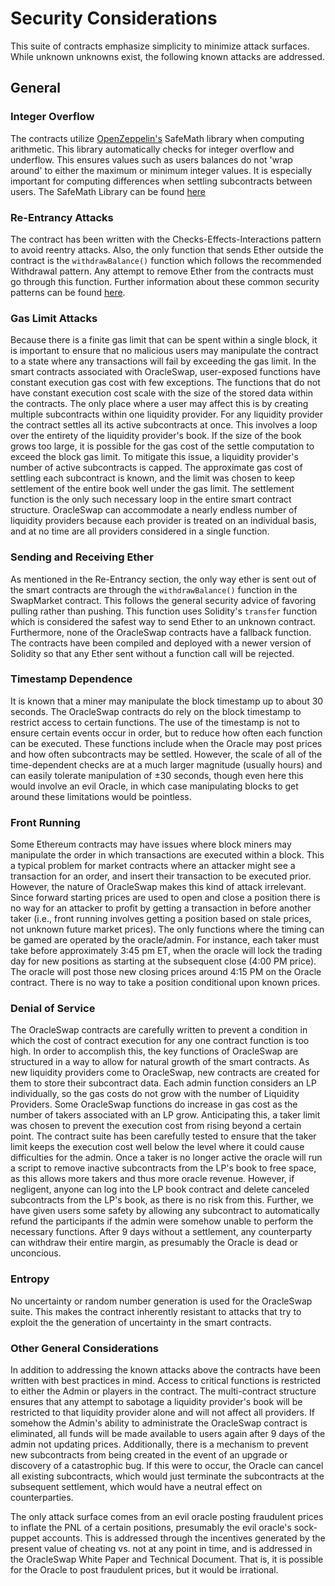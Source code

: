 # Security Considerations

This suite of contracts emphasize simplicity to minimize attack surfaces. While unknown unknowns exist, the following known attacks are addressed.

## General

### Integer Overflow

The contracts utilize [OpenZeppelin's](https://github.com/OpenZeppelin/openzeppelin-solidity) SafeMath library when computing arithmetic. This library automatically checks for integer overflow and underflow. This ensures values such as users balances do not 'wrap around' to either the maximum or minimum integer values. It is especially important for computing differences when settling subcontracts between users.
The SafeMath Library can be found [here](https://github.com/OpenZeppelin/openzeppelin-solidity/blob/master/contracts/math/SafeMath.sol)

### Re-Entrancy Attacks

The contract has been written with the Checks-Effects-Interactions pattern to avoid reentry attacks. Also, the only function that sends Ether outside the contract is the `withdrawBalance()` function which follows the recommended Withdrawal pattern. Any attempt to remove Ether from the contracts must go through this function. Further information about these common security patterns can be found [here](https://solidity.readthedocs.io/en/latest/common-patterns.html).

### Gas Limit Attacks

Because there is a finite gas limit that can be spent within a single block, it is important to ensure that no malicious users may manipulate the contract to a state where any transactions will fail by exceeding the gas limit. In the smart contracts associated with OracleSwap, user-exposed functions have constant execution gas cost with few exceptions. The functions that do not have constant execution cost scale with the size of the stored data within the contracts. The only place where a user may affect this is by creating multiple subcontracts within one liquidity provider.
For any liquidity provider the contract settles all its active subcontracts at once. This involves a loop over the entirety of the liquidity provider's book. If the size of the book grows too large, it is possible for the gas cost of the settle computation to exceed the block gas limit.  To mitigate this issue, a liquidity provider's number of active subcontracts is capped. The approximate gas cost of settling each subcontract is known, and the limit was chosen to keep settlement of the entire book well under the gas limit. The settlement function is the only such necessary loop in the entire smart contract structure. OracleSwap can accommodate a nearly endless number of liquidity providers because each provider is treated on an individual basis, and at no time are all providers considered in a single function.

### Sending and Receiving Ether

As mentioned in the Re-Entrancy section, the only way ether is sent out of the smart contracts are through the `withdrawBalance()` function in the SwapMarket contract. This follows the general security advice of favoring pulling rather than pushing. This function uses Solidity's `transfer` function which is considered the safest way to send Ether to an unknown contract. Furthermore, none of the OracleSwap contracts have a fallback function. The contracts have been compiled and deployed with a newer version of Solidity so that any Ether sent without a function call will be rejected.

### Timestamp Dependence

It is known that a miner may manipulate the block timestamp up to about 30 seconds. The OracleSwap contracts do rely on the block timestamp to restrict access to certain functions. The use of the timestamp is not to ensure certain events occur in order, but to reduce how often each function can be executed. These functions include when the Oracle may post prices and how often subcontracts may be settled. However, the scale of all of the time-dependent checks are at a much larger magnitude (usually hours) and can easily tolerate manipulation of ±30 seconds, though even here this would involve an evil Oracle, in which case manipulating blocks to get around these limitations would be pointless. 

### Front Running

Some Ethereum contracts may have issues where block miners may manipulate the order in which transactions are executed within a block. This a typical problem for market contracts where an attacker might see a transaction for an order, and insert their transaction to be executed prior. However, the nature of OracleSwap makes this kind of attack irrelevant. Since forward starting prices are used to open and close a position there is no way for an attacker to profit by getting a transaction in before another taker (i.e., front running involves getting a position based on stale prices, not unknown future market prices). The only functions where the timing can be gamed are operated by the oracle/admin. For instance, each taker must take before approximately 3:45 pm ET, when the oracle will lock the trading day for new positions as starting at the subsequent close (4:00 PM price). The oracle will post those new closing prices around 4:15 PM on the Oracle contract.  There is no way to take a position conditional upon known prices. 

### Denial of Service

The OracleSwap contracts are carefully written to prevent a condition in which the cost of contract execution for any one contract function is too high. In order to accomplish this, the key functions of OracleSwap are structured in a way to allow for natural growth of the smart contracts. As new liquidity providers come to OracleSwap, new contracts are created for them to store their subcontract data. Each admin function considers an LP individually, so the gas costs do not grow with the number of Liquidity Providers. Some OracleSwap functions do increase in gas cost as the number of takers associated with an LP grow. Anticipating this, a taker limit was chosen to prevent the execution cost from rising beyond a certain point. The contract suite has been carefully tested to ensure that the taker limit keeps the execution cost well below the level where it could cause difficulties for the admin. Once a taker is no longer active the oracle will run a script to remove inactive subcontracts from the LP's book to free space, as this allows more takers and thus more oracle revenue. However, if negligent, anyone can log into the LP book contract and delete canceled subcontracts from the LP's book, as there is no risk from this. Further, we have given users some safety by allowing any subcontract to automatically refund the participants if the admin were somehow unable to perform the necessary functions. After 9 days without a settlement, any counterparty can withdraw their entire margin, as presumably the Oracle is dead or unconcious. 

### Entropy

No uncertainty or random number generation is used for the OracleSwap suite. This makes the contract inherently resistant to attacks that try to exploit the the generation of uncertainty in the smart contracts.

### Other General Considerations

In addition to addressing the known attacks above the contracts have been written with best practices in mind. Access to critical functions is restricted to either the Admin or players in the contract. The multi-contract structure ensures that any attempt to sabotage a liquidity provider's book will be restricted to that liquidity provider alone and will not affect all providers. If somehow the Admin's ability to administrate the OracleSwap contract is eliminated, all funds will be made available to users again after 9 days of the admin not updating prices. Additionally, there is a mechanism to prevent new subcontracts from being created in the event of an upgrade or discovery of a catastrophic bug. If this were to occur, the Oracle can cancel all existing subcontracts, which would just terminate the subcontracts at the subsequent settlement, which would have a neutral effect on counterparties.

The only attack surface comes from an evil oracle posting fraudulent prices to inflate the PNL of a certain positions, presumably the evil oracle's sock-puppet accounts. This is addressed through the incentives generated by the present value of cheating vs. not at any point in time, and is addressed in the OracleSwap White Paper and Technical Document. That is, it is possible for the Oracle to post fraudulent prices, but it would be irrational. 



